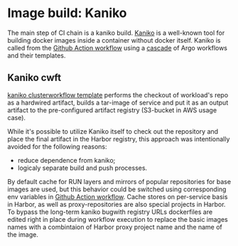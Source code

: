 # Image build: Kaniko
The main step of CI chain is a kaniko build. [Kaniko](https://github.com/GoogleContainerTools/kaniko) is a well-known tool for building docker images inside a container without docker itself.
Kaniko is called from the [Github Action workflow](github_action_workflow.md)
using a [cascade](build_routine.md) of Argo workflows and their templates.
## Kaniko cwft
[kaniko clusterworkflow template](<!--link to file in github-->) performs the checkout of workload's repo as a hardwired artifact, builds a tar-image of service and put it as an output artifact to the pre-configured artifact registry (S3-bucket in AWS usage case). 
  
  While it's possible to utilize Kaniko itself to check out the repository and place the final artifact in the Harbor registry, this approach was intentionally avoided for the following reasons:

- reduce dependence from kaniko;
- logicaly separate build and push processes.

By default cache for RUN layers and mirrors of popular repositories for base images are used, but this behavior could be switched using corresponding env variables in [Github Action workflow](github_action_workflow.md). Cache stores on per-service basis in Harbor, as well as proxy-repositories are also special projects in Harbor. To bypass the long-term kaniko bugwith registry URLs dockerfiles are edited right in place during workflow execution to replace the basic images names with a combintaion of Harbor proxy project name and the name of the image. 
<!-- snippet from GH with kaniko executor args-->
